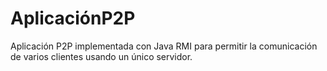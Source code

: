 # AplicaciónP2P

Aplicación P2P implementada con Java RMI para permitir la comunicación de varios clientes usando un único servidor.